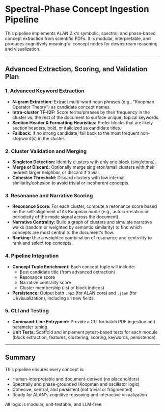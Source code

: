 # Spectral-Phase Concept Ingestion Pipeline

This pipeline implements ALAN 2.x's symbolic, spectral, and phase-based concept extraction from scientific PDFs. It is modular, interpretable, and produces cognitively meaningful concept nodes for downstream reasoning and visualization.

---

## Advanced Extraction, Scoring, and Validation Plan

### 1. Advanced Keyword Extraction

- **N-gram Extraction:** Extract multi-word noun phrases (e.g., "Koopman Operator Theory") as candidate concept names.
- **Intra-cluster TF-IDF:** Score terms/phrases by their frequency in the cluster vs. the rest of the document to surface unique, topical keywords.
- **Section Header & Formatting Heuristics:** Prefer blocks that are likely section headers, bold, or italicized as candidate titles.
- **Fallback:** If no strong candidate, fall back to the most frequent non-stopword(s) in the cluster.

### 2. Cluster Validation and Merging

- **Singleton Detection:** Identify clusters with only one block (singletons).
- **Merge or Discard:** Optionally merge singleton/small clusters with their nearest larger neighbor, or discard if trivial.
- **Cohesion Threshold:** Discard clusters with low internal similarity/cohesion to avoid trivial or incoherent concepts.

### 3. Resonance and Narrative Scoring

- **Resonance Score:** For each cluster, compute a resonance score based on the self-alignment of its Koopman mode (e.g., autocorrelation or periodicity of the mode signal across the document).
- **Narrative Centrality:** Build a graph of clusters and simulate narrative walks (random or weighted by semantic similarity) to find which concepts are most central to the document's flow.
- **Ranking:** Use a weighted combination of resonance and centrality to rank and select top concepts.

### 4. Pipeline Integration

- **Concept Tuple Enrichment:** Each concept tuple will include:
  - Best candidate title (from advanced extraction)
  - Resonance score
  - Narrative centrality score
  - Cluster membership (list of block indices)
- **Persistence:** Output both `.npz` (for ALAN core) and `.json` (for UI/visualization), including all new fields.

### 5. CLI and Testing

- **Command-Line Entrypoint:** Provide a CLI for batch PDF ingestion and parameter tuning.
- **Unit Tests:** Scaffold and implement pytest-based tests for each module (block extraction, features, clustering, scoring, keywords, persistence).

---

## Summary

This pipeline ensures every concept is:

- Human-interpretable and document-derived (no placeholders)
- Spectrally and phase-grounded (Koopman and oscillator logic)
- Cohesive, central, and persistent (not trivial or fragmented)
- Ready for ALAN's cognitive reasoning and interactive visualization

All logic is modular, unit-testable, and LLM-free.
